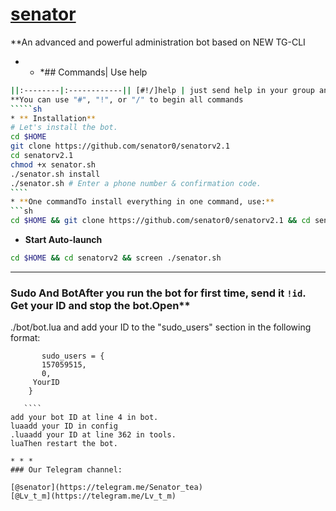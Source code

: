 # [senator](https://telegram.me/Senator_tea)
**An advanced and powerful administration bot based on NEW TG-CLI
* * *## Commands| Use help 
`````sh
||:--------|:------------|| [#!/]help | just send help in your group and get the commands |
**You can use "#", "!", or "/" to begin all commands
`````sh
* ** Installation**
# Let's install the bot.
cd $HOME
git clone https://github.com/senator0/senatorv2.1
cd senatorv2.1
chmod +x senator.sh
./senator.sh install
./senator.sh # Enter a phone number & confirmation code.
````
* **One commandTo install everything in one command, use:**
```sh
cd $HOME && git clone https://github.com/senator0/senatorv2.1 && cd senatorv2.1 && chmod +x senator.sh && ./senator.sh install && ./senator.sh
`````
* **Start Auto-launch**
`````sh
cd $HOME && cd senatorv2 && screen ./senator.sh
````` 
* * *

### Sudo And BotAfter you run the bot for first time, send it `!id`. Get your ID and stop the bot.Open**
./bot/bot.lua and add your ID to the "sudo_users" section in the following format:
```  
       sudo_users = {
       157059515,
       0,
     YourID 
    } 
    
   ````
add your bot ID at line 4 in bot.
luaadd your ID in config
.luaadd your ID at line 362 in tools.
luaThen restart the bot. 

* * *
### Our Telegram channel:

[@senator](https://telegram.me/Senator_tea) 
[@Lv_t_m](https://telegram.me/Lv_t_m)
